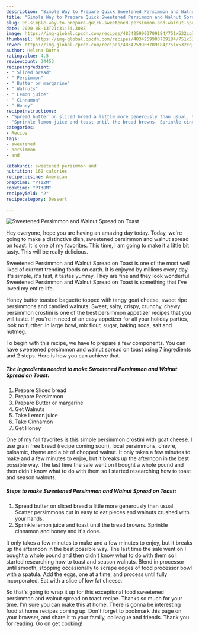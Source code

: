 ```yaml
---
description: "Simple Way to Prepare Quick Sweetened Persimmon and Walnut Spread on Toast"
title: "Simple Way to Prepare Quick Sweetened Persimmon and Walnut Spread on Toast"
slug: 98-simple-way-to-prepare-quick-sweetened-persimmon-and-walnut-spread-on-toast
date: 2020-08-13T21:31:54.308Z
image: https://img-global.cpcdn.com/recipes/4834259903709184/751x532cq70/sweetened-persimmon-and-walnut-spread-on-toast-recipe-main-photo.jpg
thumbnail: https://img-global.cpcdn.com/recipes/4834259903709184/751x532cq70/sweetened-persimmon-and-walnut-spread-on-toast-recipe-main-photo.jpg
cover: https://img-global.cpcdn.com/recipes/4834259903709184/751x532cq70/sweetened-persimmon-and-walnut-spread-on-toast-recipe-main-photo.jpg
author: Helena Burns
ratingvalue: 4.5
reviewcount: 34453
recipeingredient:
- " Sliced bread"
- " Persimmon"
- " Butter or margarine"
- " Walnuts"
- " Lemon juice"
- " Cinnamon"
- " Honey"
recipeinstructions:
- "Spread butter on sliced bread a little more generously than usual. Scatter persimmons cut in easy to eat pieces and walnuts crushed with your hands."
- "Sprinkle lemon juice and toast until the bread browns. Sprinkle cinnamon and honey and it&#39;s done."
categories:
- Recipe
tags:
- sweetened
- persimmon
- and

katakunci: sweetened persimmon and 
nutrition: 162 calories
recipecuisine: American
preptime: "PT12M"
cooktime: "PT38M"
recipeyield: "2"
recipecategory: Dessert

---
```



![Sweetened Persimmon and Walnut Spread on Toast](https://img-global.cpcdn.com/recipes/4834259903709184/751x532cq70/sweetened-persimmon-and-walnut-spread-on-toast-recipe-main-photo.jpg)

Hey everyone, hope you are having an amazing day today. Today, we're going to make a distinctive dish, sweetened persimmon and walnut spread on toast. It is one of my favorites. This time, I am going to make it a little bit tasty. This will be really delicious.

Sweetened Persimmon and Walnut Spread on Toast is one of the most well liked of current trending foods on earth. It is enjoyed by millions every day. It's simple, it's fast, it tastes yummy. They are fine and they look wonderful. Sweetened Persimmon and Walnut Spread on Toast is something that I've loved my entire life.

Honey butter toasted baguette topped with tangy goat cheese, sweet ripe persimmons and candied walnuts. Sweet, salty, crispy, crunchy, chewy persimmon crostini is one of the best persimmon appetizer recipes that you will taste. If you&#39;re in need of an easy appetizer for all your holiday parties, look no further. In large bowl, mix flour, sugar, baking soda, salt and nutmeg.


To begin with this recipe, we have to prepare a few components. You can have sweetened persimmon and walnut spread on toast using 7 ingredients and 2 steps. Here is how you can achieve that.

<!--inarticleads1-->

##### The ingredients needed to make Sweetened Persimmon and Walnut Spread on Toast:

1. Prepare  Sliced bread
1. Prepare  Persimmon
1. Prepare  Butter or margarine
1. Get  Walnuts
1. Take  Lemon juice
1. Take  Cinnamon
1. Get  Honey


One of my fall favorites is this simple persimmon crostini with goat cheese. I use grain free bread (recipe coming soon), local persimmons, chevre, balsamic, thyme and a bit of chopped walnut. It only takes a few minutes to make and a few minutes to enjoy, but it breaks up the afternoon in the best possible way. The last time the sale went on I bought a whole pound and then didn&#39;t know what to do with them so I started researching how to toast and season walnuts. 

<!--inarticleads2-->

##### Steps to make Sweetened Persimmon and Walnut Spread on Toast:

1. Spread butter on sliced bread a little more generously than usual. Scatter persimmons cut in easy to eat pieces and walnuts crushed with your hands.
1. Sprinkle lemon juice and toast until the bread browns. Sprinkle cinnamon and honey and it&#39;s done.


It only takes a few minutes to make and a few minutes to enjoy, but it breaks up the afternoon in the best possible way. The last time the sale went on I bought a whole pound and then didn&#39;t know what to do with them so I started researching how to toast and season walnuts. Blend in processor until smooth, stopping occasionally to scrape edges of food processor bowl with a spatula. Add the eggs, one at a time, and process until fully incorporated. Eat with a slice of low fat cheese. 

So that's going to wrap it up for this exceptional food sweetened persimmon and walnut spread on toast recipe. Thanks so much for your time. I'm sure you can make this at home. There is gonna be interesting food at home recipes coming up. Don't forget to bookmark this page on your browser, and share it to your family, colleague and friends. Thank you for reading. Go on get cooking!
